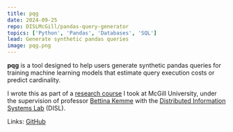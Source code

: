 ```yaml
---
title: pqg
date: 2024-09-25
repo: DISLMcGill/pandas-query-generator
topics: ['Python', 'Pandas', 'Databases', 'SQL']
lead: Generate synthetic pandas queries
image: pqg.png
---
```


**pqg** is a tool designed to help users generate synthetic pandas queries for
training machine learning models that estimate query execution costs or predict
cardinality.

I wrote this as part of a
[research course](https://www.mcgill.ca/study/2024-2025/courses/comp-400) I took
at McGill University, under the supervision of professor
[Bettina Kemme](https://www.cs.mcgill.ca/~kemme/) with the
[Distributed Information Systems Lab](https://www.cs.mcgill.ca/~kemme/disl/index.html)
(DISL).

Links: [GitHub](https://github.com/DISLMcGill/pandas-query-generator)
